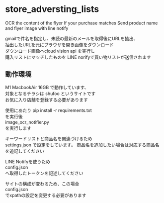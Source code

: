 # store_adversting_lists
OCR the content of the flyer If your purchase matches Send product name and flyer image with line notify

gmailで件名を指定し、未読の最新のメールを取得後にURLを抽出、  
抽出したURLを元にブラウザを開き画像をダウンロード  
ダウンロード画像へcloud vision api を実行し  
購入リストにマッチしたものを
LINE norifyで買い物リストが送信されます  


## 動作環境
M1 MacbookAir 16GB で動作しています、  
対象となるチラシは shufoo というサイトです  
お気に入り店舗を登録する必要があります

使用にあたり
pip install -r requirements.txt  
を実行後  
image_ocr_notifier.py  
を実行します

キーワードリストと商品名を関連づけるため  
settings.json
で設定をしています。
商品名を追加したい場合は対応する商品名を追記してください  

LINE Notifyを使うため  
config.json  
へ取得したトークンを記述してください  

サイトの構成が変わるため、この場合  
config.json  
でxpathの設定を変更する必要があります
